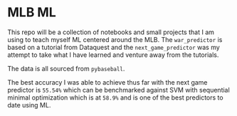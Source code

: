 # MLB ML
This repo will be a collection of notebooks and small projects that I am using to teach myself ML centered around the MLB. The ```war_predictor``` is based on a tutorial from Dataquest and the ```next_game_predictor``` was my attempt to take what I have learned and venture away from the tutorials.

The data is all sourced from ```pybaseball```.

The best accuracy I was able to achieve thus far with the next game predictor is ```55.54%``` which can be benchmarked against SVM with sequential minimal optimization which is at ```58.9%``` and is one of the best predictors to date using ML.  